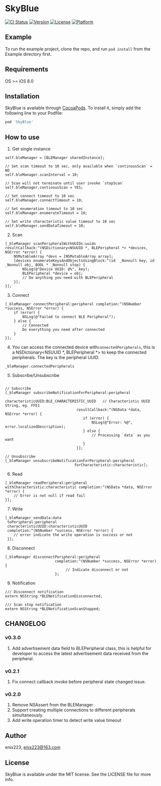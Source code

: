 # SkyBlue

[![CI Status](https://img.shields.io/travis/enix223/SkyBlue.svg?style=flat)](https://travis-ci.org/enix223/SkyBlue)
[![Version](https://img.shields.io/cocoapods/v/SkyBlue.svg?style=flat)](https://cocoapods.org/pods/SkyBlue)
[![License](https://img.shields.io/cocoapods/l/SkyBlue.svg?style=flat)](https://cocoapods.org/pods/SkyBlue)
[![Platform](https://img.shields.io/cocoapods/p/SkyBlue.svg?style=flat)](https://cocoapods.org/pods/SkyBlue)

## Example

To run the example project, clone the repo, and run `pod install` from the Example directory first.

## Requirements

OS >= iOS 8.0

## Installation

SkyBlue is available through [CocoaPods](https://cocoapods.org). To install
it, simply add the following line to your Podfile:

```ruby
pod 'SkyBlue'
```

## How to use

1. Get single instance

```objc
self.bleManager = [BLEManager sharedInstance];

// Set scan timeout to 10 sec, only available when `continousScan` = NO
self.bleManager.scanInterval = 10;

// Scan will not terminate until user invoke `stopScan`
self.bleManager.continousScan = YES;

// Set connect timeout to 10 sec
self.bleManager.connectTimeout = 10;

// Set enumeration timeout to 10 sec
self.bleManager.enumerateTimeout = 10;

// Set write characteristic value timeout to 10 sec
self.bleManager.sendDataTimeout = 10;
```

2. Scan

```objc
[_bleManager scanPeripheralWithUUIDs:uuids resultCallback:^(NSDictionary<NSUUID *, BLEPeripheral *> *devices, NSError *error) {
    NSMutableArray *devs = [NSMutableArray array];
    [devices enumerateKeysAndObjectsUsingBlock:^(id  _Nonnull key, id  _Nonnull obj, BOOL * _Nonnull stop) {
        NSLog(@"Device UUID: @%", key);
        BLEPeripheral *device = obj;
        // Do anything you need with BLEPeripheral
    }];
}];
```

3. Connect

```objc
[_bleManager connectPeripheral:peripheral completion:^(NSNumber *success, NSError *error) {
    if (error) {
        NSLog(@"Failed to connect BLE Peripheral");
    } else {
        // Connected
        Do everything you need after connected
    }
}];
```

4. You can access the connected device with`connectedPeripherals`, this is a NSDictionary<NSUUID *, BLEPeripheral *> to keep the connected peripherals. The key is the peripheral UUID. 

```objc
_bleManager.connectedPeripherals
```

5. Subscribe/Unsubscribe

```objc

// Subscribe
[_bleManager subscribeNotificationForPeripheral:peripheral
                             characteristicUUID:BLE_CHARACTERISTIC_UUID   // Characteristic UUID String, eg. FFE1
                                 resultCallback:^(NSData *data, NSError *error) {
                                    if (error) {
                                        NSLog(@"Error: %@", error.localizedDescription);
                                    } else {
                                        // Processing `data` as you want
                                    }
                                 }];
                                 
// Unsubscribe
[_bleManager unsubscribeNotificationForPeripheral:peripheral
                                forCharacteristic:characteristic];
```

6. Read

```objc
[_bleManager readPeripheral:peripheral withCharacteristic:characteristic completion:^(NSData *data, NSError *error) {
    // Error is not null if read fail
}];
```

7. Write

```objc
[_bleManager sendData:data
 toPeripheral:peripheral
 characteristicUUID:characteristicUUID
 completion:^(NSNumber *success, NSError *error) {
    // error indicate the write operation is success or not
 }];
```

8. Disconnect

```objc
[_bleManager disconnectPeripheral:peripheral
                       completion:^(NSNumber *success, NSError *error) {
                            // Indicate disconnect or not
                       };
```

9. Notification

```objc
/// Disconnect notification
extern NSString *BLENotificationDisconnected;

/// Scan stop notification
extern NSString *BLENotificationScanStopped;

```

## CHANGELOG

### v0.3.0

1. Add advertisement data field to BLEPeripheral class, this is helpful for developer to access the latest advertisement data received from the peripheral.

### v0.2.1

1. Fix connect callback invoke before peripheral state changed issue.

### v0.2.0

1. Remove NSAssert from the BLEManager
2. Support creating multiple connections to different peripherals simultaneously.
3. Add write operation timer to detect write value timeout

## Author

enix223, enix223@163.com

## License

SkyBlue is available under the MIT license. See the LICENSE file for more info.

